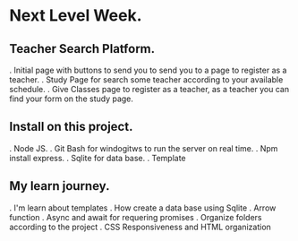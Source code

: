 # Next Level Week.

## Teacher Search Platform.

. Initial page with buttons to send you to send you to a page to register as a teacher.
. Study Page for search some teacher according to your available schedule.
. Give Classes page to register as a teacher, as a teacher you can find your form on the study page.

## Install on this project.

. Node JS.
. Git Bash for windogitws to run the server on real time.
. Npm install express.
. Sqlite for data base.
. Template

## My learn journey.

. I'm learn about templates
. How create a data base using Sqlite
. Arrow function
. Async and await for requering promises
. Organize folders according to the project
. CSS Responsiveness and HTML organization